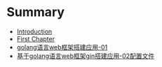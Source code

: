 # Summary

* [Introduction](README.md)
* [First Chapter](chapter1.md)
* [golang语言web框架搭建应用-01](golangyu-yan-web-kuang-jia-da-jian-ying-7528-01.md)
* [基于golang语言web框架gin搭建应用-02配置文件](ji-yu-golang-yu-yan-web-kuang-jia-gin-da-jian-ying-7528-02-pei-zhi-wen-jian.md)

